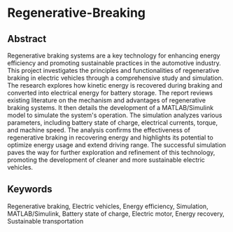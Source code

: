 # Regenerative-Breaking
## Abstract

Regenerative braking systems are a key technology for enhancing energy efficiency and promoting sustainable practices in the automotive industry. This project investigates the principles and functionalities of regenerative braking in electric vehicles through a comprehensive study and simulation. The research explores how kinetic energy is recovered during braking and converted into electrical energy for battery storage. The report reviews existing literature on the mechanism and advantages of regenerative braking systems. It then details the development of a MATLAB/Simulink model to simulate the system's operation. The simulation analyzes various parameters, including battery state of charge, electrical currents, torque, and machine speed. The analysis confirms the effectiveness of regenerative braking in recovering energy and highlights its potential to optimize energy usage and extend driving range. The successful simulation paves the way for further exploration and refinement of this technology, promoting the development of cleaner and more sustainable electric vehicles.

## Keywords

Regenerative braking, Electric vehicles, Energy efficiency, Simulation, MATLAB/Simulink, Battery state of charge, Electric motor, Energy recovery, Sustainable transportation
